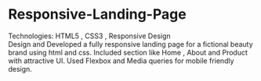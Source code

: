 # Responsive-Landing-Page
Technologies: HTML5 , CSS3 , Responsive Design 
<br>
Design and Developed a fully responsive landing page for a fictional beauty  brand  using html and css. Included section like Home , About and Product with attractive  UI. Used Flexbox and Media queries for mobile friendly design. 
